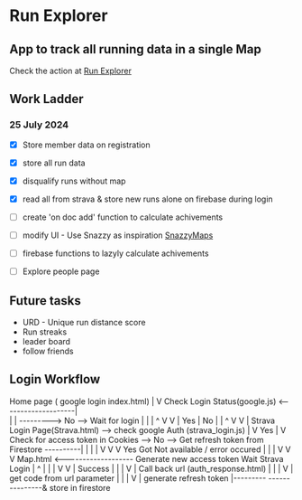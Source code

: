 # Run Explorer 
## App to track all running data in a single Map
Check the action at [Run Explorer](https://runexplorer.smass-solutions.in/)

## Work Ladder
### 25 July 2024
- [x] Store member data on registration
- [X] store all run data 
- [X] disqualify runs without map
- [X] read all from strava & store new runs alone on firebase during login
- [ ] create 'on doc add' function to calculate achivements
- [ ] modify UI - Use Snazzy as inspiration [SnazzyMaps](https://snazzymaps.com/style/24088/map-without-labels)
- [ ] firebase functions to lazyly calculate achivements
- [ ] Explore people page


## Future tasks
- URD - Unique run distance score
- Run streaks
- leader board
- follow friends

## Login Workflow
Home page ( google login index.html) 
            |
            V
Check Login Status(google.js)  <--------------------|                    
            |                                       |
        ---------> No -->  Wait for login           |
        |                       |                   ^
        V                       V                   |
       Yes                      |                  No
        |                       |                   ^
        V                       V                   |
      Strava Login Page(Strava.html) --> check google Auth (strava_login.js)
                                                    |
                                                    V
                                                   Yes
                                                    |
                                                    V
                                    Check for access token in Cookies --> No --> Get refresh token from Firestore ----------|
                                                    |                                       |                               |
                                                    V                                       V                               V
                                                   Yes                                     Got                   Not available / error occured
                                                    |                                       |                               |
                                                    V                                       V                               V
                                                 Map.html   <------------------- Generate new access token             Wait Strava Login
                                                    |                                       ^                               |
                                                    |                                       |                               V
                                                    V                                       |                             Success
                                                                                            |                                |
                                                                                            |                                V 
                                                                                            |                Call back url (auth_response.html)
                                                                                            |                                |
                                                                                            |                                V
                                                                                            |                       get code from url parameter
                                                                                            |                                |
                                                                                            |                                V
                                                                                            |                        generate refresh token
                                                                                            |--------- ---------------& store in firestore
